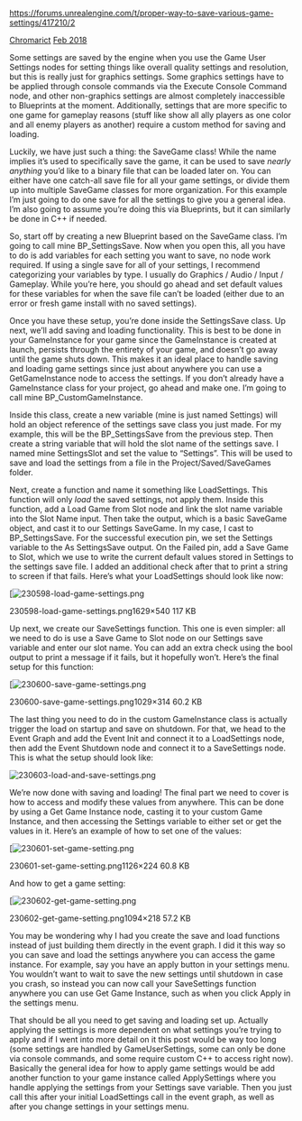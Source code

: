 https://forums.unrealengine.com/t/proper-way-to-save-various-game-settings/417210/2

[Chromarict](https://dev.epicgames.com/community/api/user_profiles/tab-redirect/about?discourse_username=Chromarict) [Feb 2018](https://forums.unrealengine.com/t/proper-way-to-save-various-game-settings/417210/2 "Post date")

Some settings are saved by the engine when you use the Game User Settings nodes for setting things like overall quality settings and resolution, but this is really just for graphics settings. Some graphics settings have to be applied through console commands via the Execute Console Command node, and other non-graphics settings are almost completely inaccessible to Blueprints at the moment. Additionally, settings that are more specific to one game for gameplay reasons (stuff like show all ally players as one color and all enemy players as another) require a custom method for saving and loading.

Luckily, we have just such a thing: the SaveGame class! While the name implies it’s used to specifically save the game, it can be used to save _nearly anything_ you’d like to a binary file that can be loaded later on. You can either have one catch-all save file for all your game settings, or divide them up into multiple SaveGame classes for more organization. For this example I’m just going to do one save for all the settings to give you a general idea. I’m also going to assume you’re doing this via Blueprints, but it can similarly be done in C++ if needed.

So, start off by creating a new Blueprint based on the SaveGame class. I’m going to call mine BP_SettingsSave. Now when you open this, all you have to do is add variables for each setting you want to save, no node work required. If using a single save for all of your settings, I recommend categorizing your variables by type. I usually do Graphics / Audio / Input / Gameplay. While you’re here, you should go ahead and set default values for these variables for when the save file can’t be loaded (either due to an error or fresh game install with no saved settings).

Once you have these setup, you’re done inside the SettingsSave class. Up next, we’ll add saving and loading functionality. This is best to be done in your GameInstance for your game since the GameInstance is created at launch, persists through the entirety of your game, and doesn’t go away until the game shuts down. This makes it an ideal place to handle saving and loading game settings since just about anywhere you can use a GetGameInstance node to access the settings. If you don’t already have a GameInstance class for your project, go ahead and make one. I’m going to call mine BP_CustomGameInstance.

Inside this class, create a new variable (mine is just named Settings) will hold an object reference of the settings save class you just made. For my example, this will be the BP_SettingsSave from the previous step. Then create a string variable that will hold the slot name of the settings save. I named mine SettingsSlot and set the value to “Settings”. This will be used to save and load the settings from a file in the Project/Saved/SaveGames folder.

Next, create a function and name it something like LoadSettings. This function will only _load_ the saved settings, not apply them. Inside this function, add a Load Game from Slot node and link the slot name variable into the Slot Name input. Then take the output, which is a basic SaveGame object, and cast it to our Settings SaveGame. In my case, I cast to BP_SettingsSave. For the successful execution pin, we set the Settings variable to the As SettingsSave output. On the Failed pin, add a Save Game to Slot, which we use to write the current default values stored in Settings to the settings save file. I added an additional check after that to print a string to screen if that fails. Here’s what your LoadSettings should look like now:

[![230598-load-game-settings.png](https://d3kjluh73b9h9o.cloudfront.net/optimized/4X/b/3/4/b34eaebdcd5dca4f30b82f6f0e7703f49d00e8d4_2_690x228.png)

230598-load-game-settings.png1629×540 117 KB

Up next, we create our SaveSettings function. This one is even simpler: all we need to do is use a Save Game to Slot node on our Settings save variable and enter our slot name. You can add an extra check using the bool output to print a message if it fails, but it hopefully won’t. Here’s the final setup for this function:

[![230600-save-game-settings.png](https://d3kjluh73b9h9o.cloudfront.net/optimized/4X/d/9/0/d90ffb110d1927a052519e4434b1acf18393f625_2_690x210.png)

230600-save-game-settings.png1029×314 60.2 KB


The last thing you need to do in the custom GameInstance class is actually trigger the load on startup and save on shutdown. For that, we head to the Event Graph and add the Event Init and connect it to a LoadSettings node, then add the Event Shutdown node and connect it to a SaveSettings node. This is what the setup should look like:

![230603-load-and-save-settings.png](https://d3kjluh73b9h9o.cloudfront.net/original/4X/8/b/0/8b08258c9691d686b725b8f13cabde20d6a7353b.png)

We’re now done with saving and loading! The final part we need to cover is how to access and modify these values from anywhere. This can be done by using a Get Game Instance node, casting it to your custom Game Instance, and then accessing the Settings variable to either set or get the values in it. Here’s an example of how to set one of the values:

[![230601-set-game-setting.png](https://d3kjluh73b9h9o.cloudfront.net/optimized/4X/b/b/0/bb049705e1d3a7c5e70503e479cfee7cad014729_2_690x137.png)

230601-set-game-setting.png1126×224 60.8 KB

And how to get a game setting:

[![230602-get-game-setting.png](https://d3kjluh73b9h9o.cloudfront.net/optimized/4X/9/b/2/9b24401129847a93bc811aeaac040fd7e0c4b65b_2_690x137.png)

230602-get-game-setting.png1094×218 57.2 KB

You may be wondering why I had you create the save and load functions instead of just building them directly in the event graph. I did it this way so you can save and load the settings anywhere you can access the game instance. For example, say you have an apply button in your settings menu. You wouldn’t want to wait to save the new settings until shutdown in case you crash, so instead you can now call your SaveSettings function anywhere you can use Get Game Instance, such as when you click Apply in the settings menu.

That should be all you need to get saving and loading set up. Actually applying the settings is more dependent on what settings you’re trying to apply and if I went into more detail on it this post would be way too long (some settings are handled by GameUserSettings, some can only be done via console commands, and some require custom C++ to access right now). Basically the general idea for how to apply game settings would be add another function to your game instance called ApplySettings where you handle applying the settings from your Settings save variable. Then you just call this after your initial LoadSettings call in the event graph, as well as after you change settings in your settings menu.
